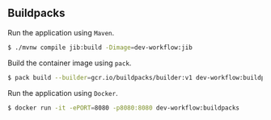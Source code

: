 ## Buildpacks

Run the application using `Maven`.
```sh
$ ./mvnw compile jib:build -Dimage=dev-workflow:jib
```

Build the container image using `pack`.
```sh
$ pack build --builder=gcr.io/buildpacks/builder:v1 dev-workflow:buildpacks
```

Run the application using `Docker`.
```sh
$ docker run -it -ePORT=8080 -p8080:8080 dev-workflow:buildpacks
```